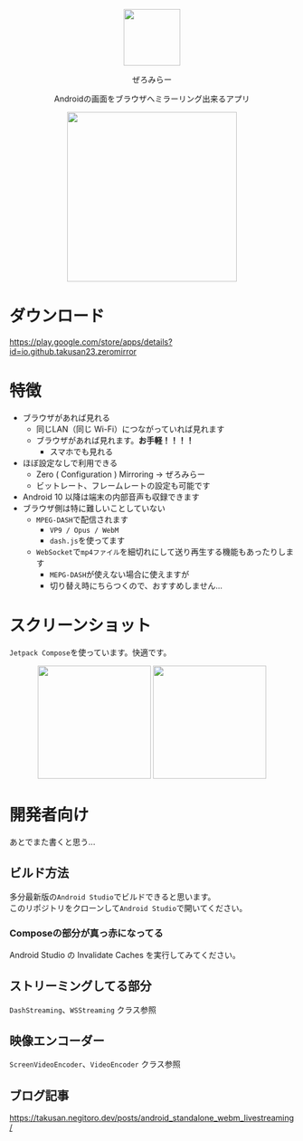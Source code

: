 <p align="center">
    <img width="100" src="https://imgur.com/LtwpB75.png">
</p>
<p align="center">ぜろみらー</p>
<p align="center">Androidの画面をブラウザへミラーリング出来るアプリ</p>

<p align="center">
    <img height="300" src="https://imgur.com/ysPW4m3.png">
</p>

# ダウンロード
https://play.google.com/store/apps/details?id=io.github.takusan23.zeromirror

# 特徴

- ブラウザがあれば見れる
    - 同じLAN（同じ Wi-Fi）につながっていれば見れます
    - ブラウザがあれば見れます。**お手軽！！！！**
        - スマホでも見れる
- ほぼ設定なしで利用できる
    - Zero ( Configuration ) Mirroring → ぜろみらー
    - ビットレート、フレームレートの設定も可能です
- Android 10 以降は端末の内部音声も収録できます
- ブラウザ側は特に難しいことしていない
    - `MPEG-DASH`で配信されます
        - `VP9 / Opus / WebM`
        - `dash.js`を使ってます
    - `WebSocket`で`mp4ファイル`を細切れにして送り再生する機能もあったりします
        - `MEPG-DASH`が使えない場合に使えますが
        - 切り替え時にちらつくので、おすすめしません...

# スクリーンショット
`Jetpack Compose`を使っています。快適です。

<p align="center">
    <img width="200" src="https://imgur.com/9jP9IEr.png">
    <img width="200" src="https://imgur.com/tO6Rcnn.png">
</p>

# 開発者向け
あとでまた書くと思う...

## ビルド方法
多分最新版の`Android Studio`でビルドできると思います。  
このリポジトリをクローンして`Android Studio`で開いてください。

### Composeの部分が真っ赤になってる
Android Studio の Invalidate Caches を実行してみてください。

## ストリーミングしてる部分
`DashStreaming`、`WSStreaming` クラス参照

## 映像エンコーダー
`ScreenVideoEncoder`、`VideoEncoder` クラス参照

## ブログ記事

https://takusan.negitoro.dev/posts/android_standalone_webm_livestreaming/
